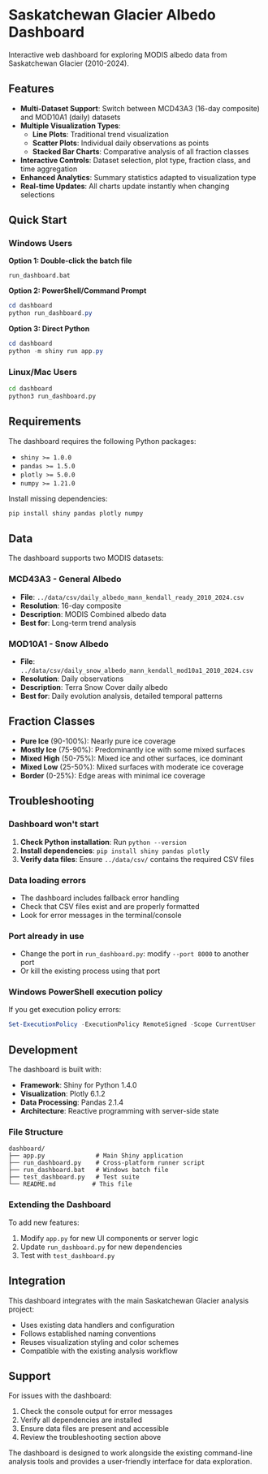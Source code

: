 # Saskatchewan Glacier Albedo Dashboard

Interactive web dashboard for exploring MODIS albedo data from Saskatchewan Glacier (2010-2024).

## Features

- **Multi-Dataset Support**: Switch between MCD43A3 (16-day composite) and MOD10A1 (daily) datasets
- **Multiple Visualization Types**: 
  - **Line Plots**: Traditional trend visualization
  - **Scatter Plots**: Individual daily observations as points
  - **Stacked Bar Charts**: Comparative analysis of all fraction classes
- **Interactive Controls**: Dataset selection, plot type, fraction class, and time aggregation
- **Enhanced Analytics**: Summary statistics adapted to visualization type
- **Real-time Updates**: All charts update instantly when changing selections

## Quick Start

### Windows Users

**Option 1: Double-click the batch file**
```
run_dashboard.bat
```

**Option 2: PowerShell/Command Prompt**
```powershell
cd dashboard
python run_dashboard.py
```

**Option 3: Direct Python**
```powershell
cd dashboard
python -m shiny run app.py
```

### Linux/Mac Users

```bash
cd dashboard
python3 run_dashboard.py
```

## Requirements

The dashboard requires the following Python packages:
- `shiny >= 1.0.0`
- `pandas >= 1.5.0`
- `plotly >= 5.0.0`
- `numpy >= 1.21.0`

Install missing dependencies:
```bash
pip install shiny pandas plotly numpy
```

## Data

The dashboard supports two MODIS datasets:

### MCD43A3 - General Albedo
- **File**: `../data/csv/daily_albedo_mann_kendall_ready_2010_2024.csv`
- **Resolution**: 16-day composite
- **Description**: MODIS Combined albedo data
- **Best for**: Long-term trend analysis

### MOD10A1 - Snow Albedo  
- **File**: `../data/csv/daily_snow_albedo_mann_kendall_mod10a1_2010_2024.csv`
- **Resolution**: Daily observations
- **Description**: Terra Snow Cover daily albedo
- **Best for**: Daily evolution analysis, detailed temporal patterns

## Fraction Classes

- **Pure Ice** (90-100%): Nearly pure ice coverage
- **Mostly Ice** (75-90%): Predominantly ice with some mixed surfaces
- **Mixed High** (50-75%): Mixed ice and other surfaces, ice dominant
- **Mixed Low** (25-50%): Mixed surfaces with moderate ice coverage
- **Border** (0-25%): Edge areas with minimal ice coverage

## Troubleshooting

### Dashboard won't start
1. **Check Python installation**: Run `python --version`
2. **Install dependencies**: `pip install shiny pandas plotly`
3. **Verify data files**: Ensure `../data/csv/` contains the required CSV files

### Data loading errors
- The dashboard includes fallback error handling
- Check that CSV files exist and are properly formatted
- Look for error messages in the terminal/console

### Port already in use
- Change the port in `run_dashboard.py`: modify `--port 8000` to another port
- Or kill the existing process using that port

### Windows PowerShell execution policy
If you get execution policy errors:
```powershell
Set-ExecutionPolicy -ExecutionPolicy RemoteSigned -Scope CurrentUser
```

## Development

The dashboard is built with:
- **Framework**: Shiny for Python 1.4.0
- **Visualization**: Plotly 6.1.2
- **Data Processing**: Pandas 2.1.4
- **Architecture**: Reactive programming with server-side state

### File Structure
```
dashboard/
├── app.py              # Main Shiny application
├── run_dashboard.py    # Cross-platform runner script
├── run_dashboard.bat   # Windows batch file
├── test_dashboard.py   # Test suite
└── README.md          # This file
```

### Extending the Dashboard

To add new features:
1. Modify `app.py` for new UI components or server logic
2. Update `run_dashboard.py` for new dependencies
3. Test with `test_dashboard.py`

## Integration

This dashboard integrates with the main Saskatchewan Glacier analysis project:
- Uses existing data handlers and configuration
- Follows established naming conventions
- Reuses visualization styling and color schemes
- Compatible with the existing analysis workflow

## Support

For issues with the dashboard:
1. Check the console output for error messages
2. Verify all dependencies are installed
3. Ensure data files are present and accessible
4. Review the troubleshooting section above

The dashboard is designed to work alongside the existing command-line analysis tools and provides a user-friendly interface for data exploration.